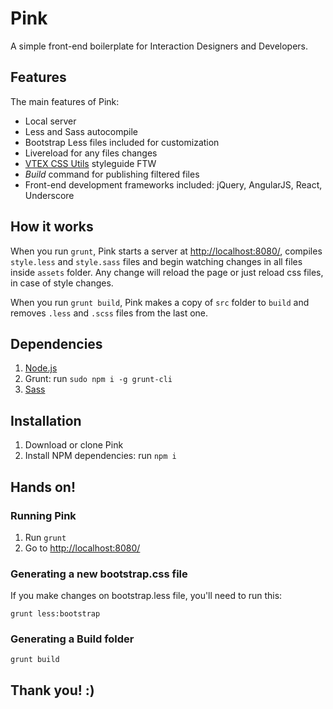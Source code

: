 # Pink

A simple front-end boilerplate for Interaction Designers and Developers.

## Features

The main features of Pink:

*   Local server
*   Less and Sass autocompile
*   Bootstrap Less files included for customization
*   Livereload for any files changes
*   [VTEX CSS Utils](https://github.com/vtex-apps/css-utils) styleguide FTW
*   _Build_ command for publishing filtered files
*   Front-end development frameworks included: jQuery, AngularJS, React, Underscore

## How it works

When you run `grunt`, Pink starts a server at [http://localhost:8080/](http://localhost:8080/), compiles `style.less` and `style.sass` files and begin watching changes in all files inside `assets` folder. Any change will reload the page or just reload css files, in case of style changes.

When you run `grunt build`, Pink makes a copy of `src` folder to `build` and removes `.less` and `.scss` files from the last one.

## Dependencies

1.  [Node.js](http://nodejs.org/download)
2.  Grunt: run `sudo npm i -g grunt-cli`
3.  [Sass](http://sass-lang.com/install)

## Installation

1.  Download or clone Pink
2.  Install NPM dependencies: run `npm i`

## Hands on!

### Running Pink

1.  Run `grunt`
2.  Go to [http://localhost:8080/](http://localhost:8080/)

### Generating a new bootstrap.css file

If you make changes on bootstrap.less file, you'll need to run this:

````
grunt less:bootstrap
````

### Generating a Build folder

````
grunt build
````

## Thank you! :)
